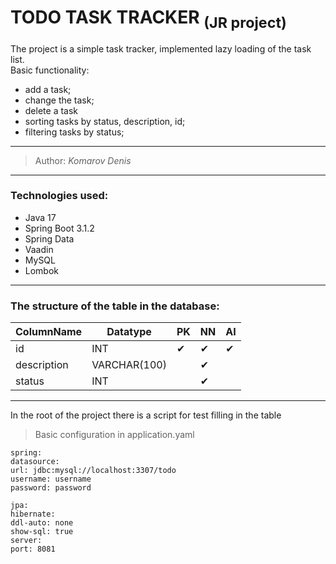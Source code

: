# TODO TASK TRACKER <sub>(JR project)</sub>

The project is a simple task tracker, implemented lazy loading of the task list.
<br>Basic functionality:
- add a task;
- change the task;
- delete a task
- sorting tasks by status, description, id;
- filtering tasks by status;
---

> Author: *Komarov Denis*

---

### Technologies used:

- Java 17
- Spring Boot 3.1.2
- Spring Data
- Vaadin
- MySQL
- Lombok

---
### The structure of the table in the database:

| ColumnName  | Datatype     | PK       | NN       | AI       |
|-------------|--------------|----------|----------|----------|    
| id          | INT          | &#10004; | &#10004; | &#10004; |
| description | VARCHAR(100) |          | &#10004; |          |
| status      | INT          |          | &#10004; |          | 
---

In the root of the project there is a script for test filling in the table



> Basic configuration in application.yaml
```
spring:
datasource:
url: jdbc:mysql://localhost:3307/todo
username: username
password: password

jpa:
hibernate:
ddl-auto: none
show-sql: true
server:
port: 8081
```
